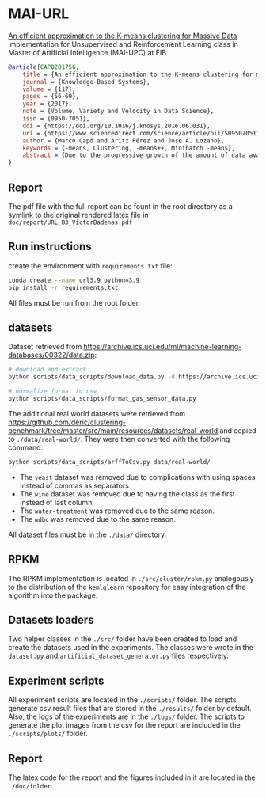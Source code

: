 # MAI-URL

[An efficient approximation to the K-means clustering for Massive Data](https://doi.org/10.1016/j.knosys.2016.06.031)  implementation for Unsupervised and Reinforcement Learning class in Master of Artificial Intelligence (MAI-UPC) at FIB

```bibtex
@article{CAPO201756,
    title = {An efficient approximation to the K-means clustering for massive data},
    journal = {Knowledge-Based Systems},
    volume = {117},
    pages = {56-69},
    year = {2017},
    note = {Volume, Variety and Velocity in Data Science},
    issn = {0950-7051},
    doi = {https://doi.org/10.1016/j.knosys.2016.06.031},
    url = {https://www.sciencedirect.com/science/article/pii/S0950705116302027},
    author = {Marco Capó and Aritz Pérez and Jose A. Lozano},
    keywords = {-means, Clustering, -means++, Minibatch -means},
    abstract = {Due to the progressive growth of the amount of data available in a wide variety of scientific fields, it has become more difficult to manipulate and analyze such information. In spite of its dependency on the initial settings and the large number of distance computations that it can require to converge, the K-means algorithm remains as one of the most popular clustering methods for massive datasets. In this work, we propose an efficient approximation to the K-means problem intended for massive data. Our approach recursively partitions the entire dataset into a small number of subsets, each of which is characterized by its representative (center of mass) and weight (cardinality), afterwards a weighted version of the K-means algorithm is applied over such local representation, which can drastically reduce the number of distances computed. In addition to some theoretical properties, experimental results indicate that our method outperforms well-known approaches, such as the K-means++ and the minibatch K-means, in terms of the relation between number of distance computations and the quality of the approximation.}
}
```

## Report

The pdf file with the full report can be fount in the root directory as a symlink to the original rendered latex file in `doc/report/URL_B3_VictorBadenas.pdf`

## Run instructions

create the environment with `requirements.txt` file:

```bash
conda create --name url3.9 python=3.9
pip install -r requirements.txt
```

All files must be run from the root folder.

## datasets

Dataset retrieved from https://archive.ics.uci.edu/ml/machine-learning-databases/00322/data.zip:

```bash
# download and extract
python scripts/data_scripts/download_data.py -d https://archive.ics.uci.edu/ml/machine-learning-databases/00322/data.zip -n gas_sensor

# normalize format to csv
python scripts/data_scripts/format_gas_sensor_data.py
```

The additional real world datasets were retrieved from https://github.com/deric/clustering-benchmark/tree/master/src/main/resources/datasets/real-world and copied to `./data/real-world/`. They were then converted with the following command:

```bash
python scripts/data_scripts/arffToCsv.py data/real-world/
```

- The `yeast` dataset was removed due to complications with using spaces instead of commas as separators
- The `wine` dataset was removed due to having the class as the first instead of last column
- The `water-treatment` was removed due to the same reason.
- The `wdbc` was removed due to the same reason.

All dataset files must be in the `./data/` directory.

## RPKM

The RPKM implementation is located in `./src/cluster/rpkm.py` analogously to the distribution of the `kemlglearn` repository for easy integration of the algorithm into the package.

## Datasets loaders

Two helper classes in the `./src/` folder have been created to load and create the datasets used in the experiments. The classes were wrote in the `dataset.py` and `artificial_dataset_generator.py` files respectively.

## Experiment scripts

All experiment scripts are located in the `./scripts/` folder. The scripts generate csv result files that are stored in the `./results/` folder by default. Also, the logs of the experiments are in the `./logs/` folder. The scripts to generate the plot images from the csv for the report are included in the `./scripts/plots/` folder.

## Report

The latex code for the report and the figures included in it are located in the `./doc/folder`.